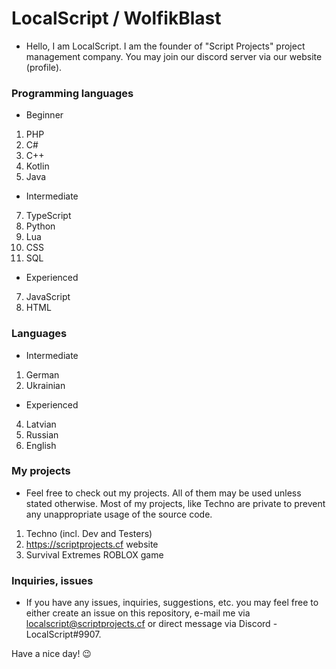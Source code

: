 # LocalScript / WolfikBlast

- Hello, I am LocalScript. I am the founder of "Script Projects" project management company. You may join our discord server via our website (profile).

### Programming languages

- Beginner
1. PHP
2. C#
3. C++
4. Kotlin
5. Java

- Intermediate
7. TypeScript
8. Python
9. Lua
10. CSS
11. SQL

- Experienced
7. JavaScript
8. HTML

### Languages

- Intermediate
1. German
2. Ukrainian

- Experienced
4. Latvian
5. Russian
6. English

### My projects

- Feel free to check out my projects. All of them may be used unless stated otherwise. Most of my projects, like Techno are private to prevent any unappropriate usage of the source code.

1. Techno (incl. Dev and Testers)
2. <https://scriptprojects.cf> website
3. Survival Extremes ROBLOX game

### Inquiries, issues

- If you have any issues, inquiries, suggestions, etc. you may feel free to either create an issue on this repository, e-mail me via localscript@scriptprojects.cf or direct message via Discord - LocalScript#9907.

Have a nice day! 😉
